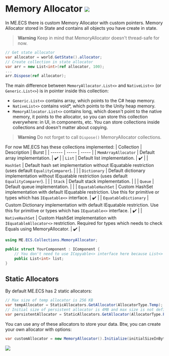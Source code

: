 # Memory Allocator [![](Logo-Tiny.png)](/../../#glossary)

In ME.ECS there is custom Memory Allocator with custom pointers.
Memory Allocator stored in State and contains all objects you have create in state.

> **Warning**
> Keep in mind that MemoryAllocator doesn't thread-safe for now.

```csharp
// Get state allocator
var allocator = world.GetState().allocator;
// Create collection in state allocator
var arr = new List<int>(ref allocator, 100);
...
arr.Dispose(ref allocator);
```

The main difference between `MemoryAllocator.List<>` and `NativeList<>` (or `Generic.List<>`) is in pointer inside this collection:
* `Generic.List<>` contains array, which points to the C# heap memory.
* `NativeList<>` contains void*, which points to the Unity heap memory.
* `MemoryAllocator.List<>` contains long, which doesn't point to the native memory, it points to the allocator, so you can store this collection everywhere: in UI, in components, etc. You can store collections inside collections and doesn't matter about copying.

> **Warning**
> Do not forget to call `Dispose()` MemoryAllocator collections.

For now ME.ECS has these collections implemented:
| Collection | Description | Burst |
| ------ | ----- | ----- |
| ```MemArrayAllocator``` | Default array implementation. | :heavy_check_mark: |
| ```List``` | Default list implementation. | :heavy_check_mark: |
| ```HashSet``` | Default hash set implementation without IEquatable restriction (uses default `EqualityComparer`). |  |
| ```Dictionary``` | Default dictionary implementation without IEquatable restriction (uses default `EqualityComparer`). |  |
| ```Stack``` | Default stack implementation. |  |
| ```Queue``` | Default queue implementation. |  |
| ```EquatableHashSet``` | Custom HashSet implementation with default IEquatable restriction. Use this for primitive or types which has `IEquatable<>` interface. | :heavy_check_mark: |
| ```EquatableDictionary``` | Custom Dictionary implementation with default IEquatable restriction. Use this for primitive or types which has `IEquatable<>` interface. | :heavy_check_mark: |
| ```NativeHashSet``` | Custom HashSet implementation with `IEquatableAllocator<>` restriction. Required for types which needs to check Equals using MemoryAllocator. | :heavy_check_mark: |

```csharp
using ME.ECS.Collections.MemoryAllocator;

public struct YourComponent : IComponent {
    // You don't need to use ICopyable<> interface here because List<> is stored as unmanaged pointer
    public List<int> list;
}
```

## Static Allocators

By default ME.ECS has 2 static allocators:

```csharp
// Max size of temp allocator is 256 KB
var tempAllocator = StaticAllocators.GetAllocator(AllocatorType.Temp);
// Initial size of persistent allocator is 4MB and max size is not defined
var persistentAllocator = StaticAllocators.GetAllocator(AllocatorType.Persistent);
```

You can use any of these allocators to store your data. Btw, you can create your own allocator with options:

```csharp
var customAllocator = new MemoryAllocator().Initialize(initialSizeInBytes, maxSizeInBytes);
```

[![](Footer.png)](/../../#glossary)
